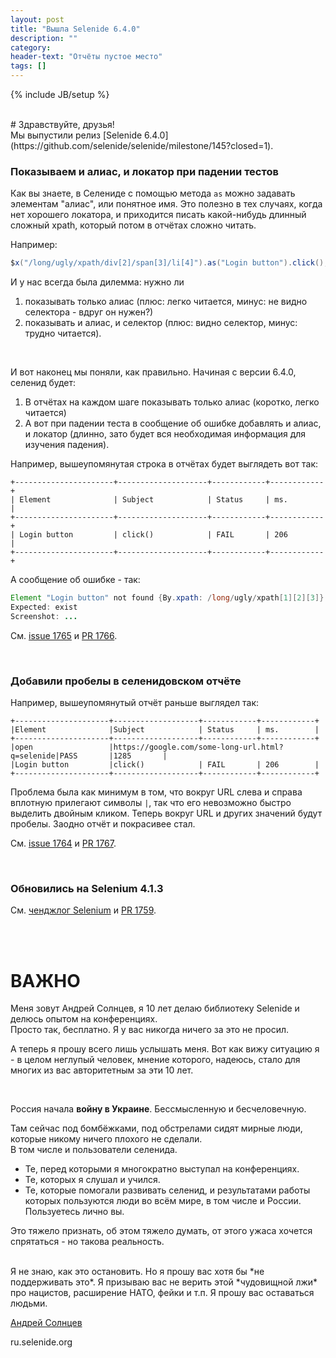 ```yaml
---
layout: post
title: "Вышла Selenide 6.4.0"
description: ""
category:
header-text: "Отчёты пустое место"
tags: []
---
```

{% include JB/setup %}

<br>
# Здравствуйте, друзья!

<br>
Мы выпустили релиз [Selenide 6.4.0](https://github.com/selenide/selenide/milestone/145?closed=1).

### Показываем и алиас, и локатор при падении тестов

Как вы знаете, в Селениде с помощью метода `as` можно задавать элементам "алиас", или понятное имя. 
Это полезно в тех случаях, когда нет хорошего локатора, и приходится писать какой-нибудь длинный сложный xpath, который 
потом в отчётах сложно читать.

Например: 
```java
$x("/long/ugly/xpath/div[2]/span[3]/li[4]").as("Login button").click();
```

И у нас всегда была дилемма: нужно ли 
1. показывать только алиас (плюс: легко читается, минус: не видно селектора - вдруг он нужен?)
2. показывать и алиас, и селектор (плюс: видно селектор, минус: трудно читается).

<br/>

И вот наконец мы поняли, как правильно. 
Начиная с версии 6.4.0, селенид будет:
1. В отчётах на каждом шаге показывать только алиас (коротко, легко читается)
2. А вот при падении теста в сообщение об ошибке добавлять и алиас, и локатор 
(длинно, зато будет вся необходимая информация для изучения падения). 

Например, вышеупомянутая строка в отчётах будет выглядеть вот так:
```
+----------------------+--------------------+------------+------------+
| Element              | Subject            | Status     | ms.        |
+----------------------+--------------------+------------+------------+
| Login button         | click()            | FAIL       | 206        |
+----------------------+--------------------+------------+------------+
```

А сообщение об ошибке - так:
```java
Element "Login button" not found {By.xpath: /long/ugly/xpath[1][2][3]}
Expected: exist
Screenshot: ...
```
См. [issue 1765](https://github.com/selenide/selenide/issues/1765) и [PR 1766](https://github.com/selenide/selenide/pull/1766).

<br>

### Добавили пробелы в селенидовском отчёте

Например, вышеупомянутый отчёт раньше выглядел так:

```
+---------------------+-------------------+------------+------------+
|Element              |Subject            | Status     | ms.        |
+---------------------+-------------------+------------+------------+
|open                 |https://google.com/some-long-url.html?q=selenide|PASS       |1285       |
|Login button         |click()            | FAIL       | 206        |
+---------------------+-------------------+------------+------------+
```

Проблема была как минимум в том, что вокруг URL слева и справа вплотную прилегают символы `|`, так что его 
невозможно быстро выделить двойным кликом. Теперь вокруг URL и других значений будут пробелы. 
Заодно отчёт и покрасивее стал.   

См. [issue 1764](https://github.com/selenide/selenide/issues/1764) и [PR 1767](https://github.com/selenide/selenide/pull/1767).

<br>

### Обновились на Selenium 4.1.3

См. [ченджлог Selenium](https://github.com/SeleniumHQ/selenium/blob/trunk/java/CHANGELOG) и [PR 1759](https://github.com/selenide/selenide/pull/1759).

<br>

<br>

# ВАЖНО

Меня зовут Андрей Солнцев, я 10 лет делаю библиотеку Selenide и делюсь опытом на конференциях.  
Просто так, бесплатно. Я у вас никогда ничего за это не просил. 

А теперь я прошу всего лишь услышать меня. Вот как вижу ситуацию я - в целом неглупый человек, мнение которого, надеюсь, 
стало для многих из вас авторитетным за эти 10 лет.  

<br>

Россия начала **войну в Украине**. Бессмысленную и бесчеловечную. 

Там сейчас под бомбёжками, под обстрелами сидят мирные люди, которые никому ничего плохого не сделали.  
В том числе и пользователи селенида.   
* Те, перед которыми я многократно выступал на конференциях.   
* Те, которых я слушал и учился.  
* Те, которые помогали развивать селенид, и результатами работы которых пользуются люди во всём мире, в том числе 
и России. Пользуетесь лично вы.  

Это тяжело признать, об этом тяжело думать, от этого ужаса хочется спрятаться - но такова реальность. 

<br>
Я не знаю, как это остановить.  
Но я прошу вас хотя бы *не поддерживать это*.  
Я призываю вас не верить этой *чудовищной лжи* про нацистов, расширение НАТО, фейки и т.п.  
Я прошу вас оставаться людьми. 

<br>

[Андрей Солнцев](http://asolntsev.github.io/)

ru.selenide.org
